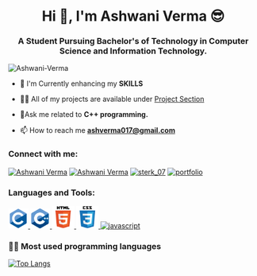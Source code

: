 <h1 align="center">Hi 👋, I'm Ashwani Verma 😎 </h1>
<h3 align="center">A Student Pursuing Bachelor's of Technology in Computer Science and Information Technology.</h3>

<p align="left"> <img src="https://komarev.com/ghpvc/?username=Ashwani-Verma-07&label=Profile%20views&color=0e75b6&style=flat" alt="Ashwani-Verma" /> </p>

- 🌱 I'm Currently enhancing my **SKILLS**

- 👨‍💻 All of my projects are available under [Project Section](https://github.com/Ashwani-Verma-07)

- 💬Ask me related to **C++ programming.**

- 📫 How to reach me **ashverma017@gmail.com**

<h3 align="left">Connect with me:</h3>
<p align="left">
<a href="https://www.linkedin.com/in/ashwani-verma-64953820a/" target="blank"><img align="center" src="https://www.maryville.edu/wp-content/uploads/2015/11/Linkedin-logo-1-550x550-300x300.png" alt="Ashwani Verma" height="45" width="45" /></a>
<a href="https://instagram.com/ashwani017/" target="blank"><img align="center"src="https://upload.wikimedia.org/wikipedia/commons/thumb/a/a5/Instagram_icon.png/2048px-Instagram_icon.png" alt="Ashwani Verma" height="30" width="30" /></a>
<a href="https://www.leetcode.com/soy_imparable/" target="blank"><img align="center" src="https://raw.githubusercontent.com/rahuldkjain/github-profile-readme-generator/master/src/images/icons/Social/leet-code.svg" alt="sterk_07" height="30" width="40" /></a>
<a href="https://portfolio-6e4e3.web.app/" target="blank"><img align="center" src="https://static.vecteezy.com/system/resources/previews/004/753/030/original/portfolio-icon-shadowed-detailed-portfolio-logo-free-vector.jpg" alt="portfolio" height="30" width="35"/></a>
</p>

<h3 align="left">Languages and Tools:</h3>
<p align="left"><a href="https://www.cprogramming.com/" target="_blank" rel="noreferrer"> <img src="https://raw.githubusercontent.com/devicons/devicon/master/icons/c/c-original.svg" alt="c" width="40" height="40"/> </a> 
<a href="https://www.w3schools.com/cpp/" target="_blank" rel="noreferrer"> <img src="https://raw.githubusercontent.com/devicons/devicon/master/icons/cplusplus/cplusplus-original.svg" alt="cplusplus" width="40" height="40"/> </a>
<a href="https://www.w3.org/html/" target="_blank" rel="noreferrer"> <img src="https://raw.githubusercontent.com/devicons/devicon/master/icons/html5/html5-original-wordmark.svg" alt="html5" width="45" height="45"/> </a> 
<a href="https://www.w3schools.com/css/" target="_blank" rel="noreferrer"> <img src="https://raw.githubusercontent.com/devicons/devicon/master/icons/css3/css3-original-wordmark.svg" alt="css3" width="45" height="45"/> </a> 
<a href="https://www.w3schools.com/js/" target="_blank" ><img src="https://upload.wikimedia.org/wikipedia/commons/thumb/9/99/Unofficial_JavaScript_logo_2.svg/480px-Unofficial_JavaScript_logo_2.svg.png" alt="javascript" width="35" height="35"/></a>


<h3> 👨‍💻 Most used programming languages</h3>

[![Top Langs](https://github-readme-stats.vercel.app/api/top-langs/?username=Ashwani-Verma-07&theme=dracula)](https://github.com/Ashwani-Verma-07/github-readme-stats)

